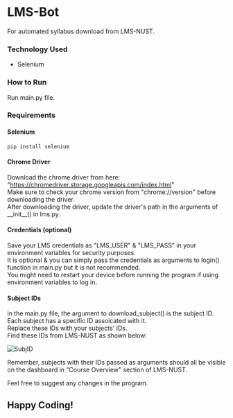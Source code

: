 # LMS-Bot

For automated syllabus download from LMS-NUST.

### Technology Used
- Selenium

### How to Run
Run main.py file.

### Requirements
#### Selenium
```
pip install selenium
```

#### Chrome Driver
Download the chrome driver from here:  
"https://chromedriver.storage.googleapis.com/index.html"  
Make sure to check your chrome version from "chrome://version" before downloading the driver.  
After downloading the driver, update the driver's path in the arguments of \_\_init__() in lms.py.  

#### Credentials (optional)
Save your LMS credentials as "LMS_USER" & "LMS_PASS" in your environment variables for security purposes.  
It is optional & you can simply pass the credentials as arguments to login() function in main.py but it is not recommended.  
You might need to restart your device before running the program if using environment variables to log in.  

#### Subject IDs
in the main.py file, the argument to download_subject() is the subject ID.  
Each subject has a specific ID assoicated with it.  
Replace these IDs with your subjects' IDs.  
Find these IDs from LMS-NUST as shown below:   

![SubjID](https://user-images.githubusercontent.com/73883918/163570732-02743f86-09af-4223-8dbe-44a66d43b6f8.png)


Remember, subjects with their IDs passed as arguments should all be visible on the dashboard in "Course Overview" section of LMS-NUST.  

Feel free to suggest any changes in the program.  

## Happy Coding!
